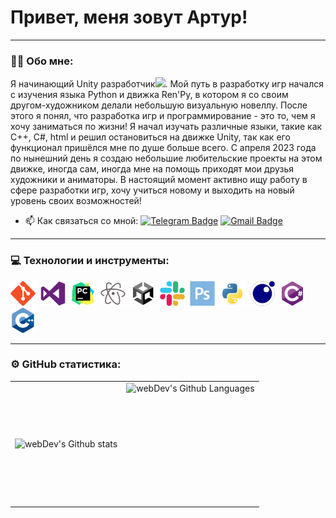 # Привет, меня зовут Артур!

---

### :man_technologist: Обо мне:


Я начинающий Unity разработчик<img src="https://media.giphy.com/media/WUlplcMpOCEmTGBtBW/giphy.gif" width="30px">. Мой путь в разработку игр начался с изучения языка Python и движка Ren'Py, в котором я со своим другом-художником делали небольшую визуальную новеллу. После этого я понял, что разработка игр и программирование - это то, чем я хочу заниматься по жизни! Я начал изучать различные языки, такие как C++, C#, html и решил остановиться на движке Unity, так как его функционал пришёлся мне по душе больше всего. С апреля 2023 года по нынешний день я создаю небольшие любительские проекты на этом движке, иногда сам, иногда мне на помощь приходят мои друзья художники и аниматоры. В настоящий момент активно ищу работу в сфере разработки игр, хочу учиться новому и выходить на новый уровень своих возможностей!

- :mailbox: Как связаться со мной: [![Telegram Badge](https://img.shields.io/badge/-JSM-blue?style=flat&logo=Telegram&logoColor=white)](https://t.me/SJMT_XRL) [![Gmail Badge](https://img.shields.io/badge/-Gmail-red?style=flat&logo=Gmail&logoColor=white)](mailto:arturmakarenko2990@gmail.com)

---

### 💻 Технологии и инструменты:

<div>
  <img src="https://github.com/devicons/devicon/blob/master/icons/git/git-original.svg" title="Git" alt="Git" width="40" height="40"/>&nbsp
  <img src="https://github.com/devicons/devicon/blob/master/icons/visualstudio/visualstudio-plain.svg" title="VisualStudio" alt="VisualStudio" width="40" height="40"/>&nbsp
  <img src="https://github.com/devicons/devicon/blob/master/icons/pycharm/pycharm-original.svg" title="PyCharm" alt="PyCharm" width="40" height="40"/>&nbsp
  <img src="https://github.com/devicons/devicon/blob/master/icons/atom/atom-original.svg" title="Atom" alt="Atom" width="40" height="40"/>&nbsp
  <img src="https://github.com/devicons/devicon/blob/master/icons/unity/unity-original.svg" title="Unity" alt="Unity" width="40" height="40"/>&nbsp
  <img src="https://github.com/devicons/devicon/blob/master/icons/slack/slack-original.svg" title="Slack" alt="Slack" width="40" height="40"/>&nbsp
  <img src="https://github.com/devicons/devicon/blob/master/icons/photoshop/photoshop-plain.svg" title="Photoshop" alt="Photoshop" width="40" height="40"/>&nbsp
  <img src="https://github.com/devicons/devicon/blob/master/icons/python/python-original.svg" title="Python" alt="Python" width="40" height="40"/>&nbsp
  <img src="https://github.com/devicons/devicon/blob/master/icons/lua/lua-original.svg" title="Lua" alt="Lua" width="40" height="40"/>&nbsp
  <img src="https://github.com/devicons/devicon/blob/master/icons/csharp/csharp-original.svg" title="C#" alt="C#" width="40" height="40"/>&nbsp
  <img src="https://github.com/devicons/devicon/blob/master/icons/cplusplus/cplusplus-original.svg" title="C++" alt="C++" width="40" height="40"/>&nbsp
  <!-- <img src="https://github.com/devicons/devicon/blob/master/icons/redux/redux-original.svg" title="redux" alt="redux" width="40" height="40"/>&nbsp; -->
</div>

---

### ⚙️ GitHub статистика:

<table>
  <tr>
    <td>
      <img align="left" src="http://github-readme-streak-stats.herokuapp.com?user=JTXSZMSD&theme=dark&background=000000" alt="webDev's Github stats" />
    </td>
    <td>
      <img height="195px" align="right" alt="webDev's Github Languages" src="https://github-readme-stats-sigma-five.vercel.app/api/top-langs/?username=JTXSZMSD&layout=compact&theme=vision-friendly-dark" />
    </td>
  </tr>
</table>
